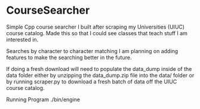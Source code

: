 # CourseSearcher

Simple Cpp course searcher I built after scraping my Universities (UIUC) course catalog. Made this so that I could see classes that teach stuff I am interested in. 

Searches by character to character matching I am planning on adding features to make the searching better in the future. 

If doing a fresh download will need to populate the data_dump inside of the data folder either by unzipping the data_dump.zip file into the data/ folder or by running scraper.py to download a fresh batch of data off the UIUC course catalog. 

Running Program 
./bin/engine 

